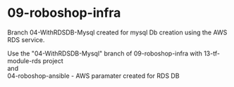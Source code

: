 # 09-roboshop-infra

Branch 04-WithRDSDB-Mysql created for mysql Db creation using the AWS RDS service.

Use the "04-WithRDSDB-Mysql" branch of 09-roboshop-infra  with 13-tf-module-rds  project  
and  
04-roboshop-ansible - AWS paramater created for RDS DB
